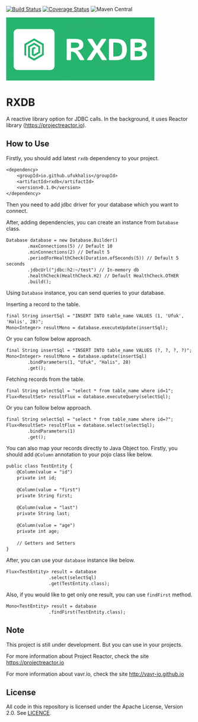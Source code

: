 [![Build Status](https://travis-ci.org/ufukhalis/rxdb.svg?branch=master)](https://travis-ci.org/ufukhalis/rxdb)
[![Coverage Status](https://coveralls.io/repos/github/ufukhalis/rxdb/badge.svg?branch=master)](https://coveralls.io/github/ufukhalis/rxdb?branch=master)
![Maven Central](https://img.shields.io/maven-central/v/io.github.ufukhalis/rxdb.svg)

![Alt text](rxdb-logo-mini.png?raw=true "RXDB")

RXDB
===================
A reactive library option for JDBC calls. In the background, it uses Reactor library (https://projectreactor.io).

How to Use
------------
Firstly, you should add latest `rxdb` dependency to your project.

    <dependency>
        <groupId>io.github.ufukhalis</groupId>
        <artifactId>rxdb</artifactId>
        <version>0.1.0</version>
    </dependency>
    
Then you need to add jdbc driver for your database which you want to connect.

After, adding dependencies, you can create an instance from `Database` class.

    Database database = new Database.Builder()
            .maxConnections(5) // Default 10
            .minConnections(2) // Default 5
            .periodForHealthCheck(Duration.ofSeconds(5)) // Default 5 seconds
            .jdbcUrl("jdbc:h2:~/test") // In-memory db
            .healthCheck(HealthCheck.H2) // Default HealthCheck.OTHER
            .build();
            
Using `Database` instance, you can send queries to your database.

Inserting a record to the table.

    final String insertSql = "INSERT INTO table_name VALUES (1, 'Ufuk', 'Halis', 28)";
    Mono<Integer> resultMono = database.executeUpdate(insertSql);

Or you can follow below approach.
    
    final String insertSql = "INSERT INTO table_name VALUES (?, ?, ?, ?)";
    Mono<Integer> resultMono = database.update(insertSql)
            .bindParameters(1, "Ufuk", "Halis", 28)
            .get();

    
Fetching records from the table.

    final String selectSql = "select * from table_name where id=1";
    Flux<ResultSet> resultFlux = database.executeQuery(selectSql);

Or you can follow below approach.
    
    final String selectSql = "select * from table_name where id=?";
    Flux<ResultSet> resultFlux = database.select(selectSql);
            .bindParameters(1)
            .get();
   

You can also map your records directly to Java Object too.
Firstly, you should add `@Column` annotation to your pojo class like below.
        
    public class TestEntity {
        @Column(value = "id")
        private int id;
    
        @Column(value = "first")
        private String first;
    
        @Column(value = "last")
        private String last;
    
        @Column(value = "age")
        private int age;
        
        // Getters and Setters
    }
    
After, you can use your `database` instance like below.

    Flux<TestEntity> result = database
                    .select(selectSql)
                    .get(TestEntity.class);
                    
Also, if you would like to get only one result, you can use `findFirst` method.
    
    Mono<TestEntity> result = database
                    .findFirst(TestEntity.class);

Note
---

This project is still under development. But you can use in your projects.

For more information about Project Reactor, check the site https://projectreactor.io

For more information about vavr.io, check the site http://vavr-io.github.io

License
---
All code in this repository is licensed under the Apache License, Version 2.0. See [LICENCE](./LICENSE).